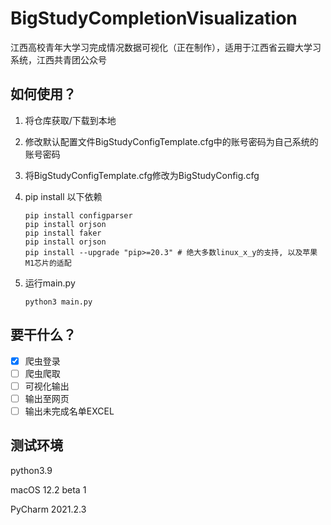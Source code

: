 # BigStudyCompletionVisualization
 江西高校青年大学习完成情况数据可视化（正在制作），适用于江西省云瓣大学习系统，江西共青团公众号

## 如何使用？

1. 将仓库获取/下载到本地

2. 修改默认配置文件BigStudyConfigTemplate.cfg中的账号密码为自己系统的账号密码

3. 将BigStudyConfigTemplate.cfg修改为BigStudyConfig.cfg

4. pip install 以下依赖

   ```shell
   pip install configparser
   pip install orjson
   pip install faker
   pip install orjson
   pip install --upgrade "pip>=20.3" # 绝大多数linux_x_y的支持, 以及苹果M1芯片的适配
   ```

5. 运行main.py

   ```
   python3 main.py
   ```

   

## 要干什么？

- [x] 爬虫登录
- [ ] 爬虫爬取
- [ ] 可视化输出
- [ ] 输出至网页
- [ ] 输出未完成名单EXCEL

## 测试环境

python3.9

macOS 12.2 beta 1

PyCharm 2021.2.3
